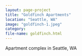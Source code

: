 ```yaml
---
layout: page-project
title: "Goldfinch Apartments"
location: "Seattle, WA"
image: "goldfinch-1.jpeg"
category:
file-name: goldfinch.html
---
```



Apartment complex in Seattle, WA
